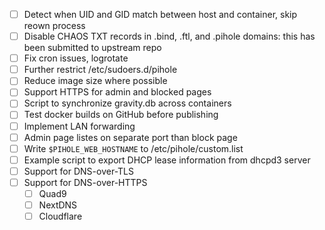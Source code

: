 * [ ] Detect when UID and GID match between host and container, skip reown process
* [ ] Disable CHAOS TXT records in .bind, .ftl, and .pihole domains: this has been submitted to upstream repo
* [ ] Fix cron issues, logrotate
* [ ] Further restrict /etc/sudoers.d/pihole 
* [ ] Reduce image size where possible
* [ ] Support HTTPS for admin and blocked pages
* [ ] Script to synchronize gravity.db across containers
* [ ] Test docker builds on GitHub before publishing
* [ ] Implement LAN forwarding
* [ ] Admin page listes on separate port than block page
* [ ] Write `$PIHOLE_WEB_HOSTNAME` to /etc/pihole/custom.list
* [ ] Example script to export DHCP lease information from dhcpd3 server
* [ ] Support for DNS-over-TLS
* [ ] Support for DNS-over-HTTPS
  * [ ] Quad9
  * [ ] NextDNS
  * [ ] Cloudflare
